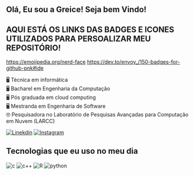 ## Olá, Eu sou a Greice! Seja bem Vindo!



## AQUI ESTÁ OS LINKS DAS BADGES E ICONES UTILIZADOS PARA PERSOALIZAR MEU REPOSITÓRIO!

https://emojipedia.org/nerd-face
https://dev.to/envoy_/150-badges-for-github-pnk#ide

🖥️ Técnica em informática<br/>
🖥️ Bacharel em Engenharia  da Computação<br/>
🖥️ Pós graduada em cloud computing<br/>
🖥️ Mestranda em Engenharia de Software<br/>
🤓 Pesquisadora no Laboratório de Pesquisas Avançadas para Computação em Nuvem (LARCC)

[![Linekdin](https://img.shields.io/badge/LinkedIn-0077B5?style=for-the-badge&logo=linkedin&logoColor=white)](https://www.linkedin.com/in/greice-welter-9633bbb9/)
[![Instagram](https://img.shields.io/badge/Instagram-E4405F?style=for-the-badge&logo=instagram&logoColor=white)](https://www.instagram.com/weltergreice/)


## Tecnologias que eu uso no meu dia 

<div style="display: inline_block">
  <img align="center" alt="c" src="https://img.shields.io/badge/C-00599C?style=for-the-badge&logo=c&logoColor=white" />
 <img align="center" alt="c++" src="https://img.shields.io/badge/C%2B%2B-00599C?style=for-the-badge&logo=c%2B%2B&logoColor=white" />
  <img align="center" alt="R" src="https://img.shields.io/badge/R-276DC3?style=for-the-badge&logo=r&logoColor=white" />
   <img align="center" alt="python" src="https://img.shields.io/badge/Python-3776AB?style=for-the-badge&logo=python&logoColor=white" />
 
</div><br/>
